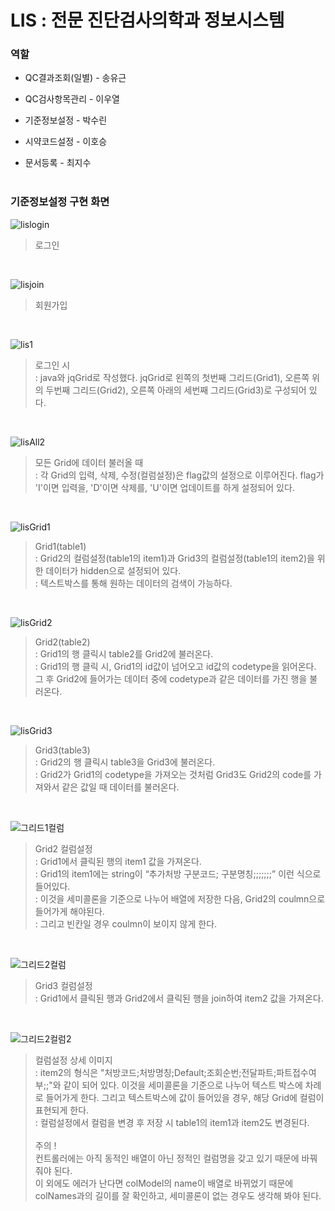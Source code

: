 # LIS : 전문 진단검사의학과 정보시스템

### 역할
- QC결과조회(일별) - 송유근

- QC검사항목관리 - 이우열

- 기준정보설정 - 박수린

- 시약코드설정 - 이호승

- 문서등록 - 최지수
<br /><br />

### 기준정보설정 구현 화면
![lislogin](https://github.com/Parksoorin/WeatherApp/assets/101718825/2c8bab25-7241-412b-a9e2-da72a1f2df3a)
>로그인 <br />
<br />

![lisjoin](https://github.com/Parksoorin/WeatherApp/assets/101718825/ff1dd078-f272-48f5-80c2-219ef6d59f62)
>회원가입 <br />
<br />

![lis1](https://github.com/Parksoorin/WeatherApp/assets/101718825/97920d40-0352-484d-ab2d-4dcc9642e053)
>로그인 시 <br />
>: java와 jqGrid로 작성했다.
> jqGrid로 왼쪽의 첫번째 그리드(Grid1), 오른쪽 위의 두번째 그리드(Grid2), 오른쪽 아래의 세번째 그리드(Grid3)로 구성되어 있다. 
<br />

![lisAll2](https://github.com/Parksoorin/WeatherApp/assets/101718825/00994970-4b9a-4b69-8420-132ed295b791)
>모든 Grid에 데이터 불러올 때 <br />
>: 각 Grid의 입력, 삭제, 수정(컬럼설정)은 flag값의 설정으로 이루어진다.
>flag가 'I'이면 입력을, 'D'이면 삭제를, 'U'이면 업데이트를 하게 설정되어 있다. 
<br />

![lisGrid1](https://github.com/Parksoorin/WeatherApp/assets/101718825/6a7be9c3-2afa-4871-b147-a0137c300b54)
>Grid1(table1) <br />
>: Grid2의 컬럼설정(table1의 item1)과 Grid3의 컬럼설정(table1의 item2)을 위한 데이터가 hidden으로 설정되어 있다. <br />
> : 텍스트박스를 통해 원하는 데이터의 검색이 가능하다. 
<br />

![lisGrid2](https://github.com/Parksoorin/WeatherApp/assets/101718825/3513570f-c93b-4f22-b267-deb6dc1990a4)
>Grid2(table2) <br />
>: Grid1의 행 클릭시 table2를 Grid2에 불러온다. <br />
>: Grid1의 행 클릭 시, Grid1의 id값이 넘어오고 id값의 codetype을 읽어온다. 
그 후 Grid2에 들어가는 데이터 중에 codetype과 같은 데이터를 가진 행을 불러온다.
<br />

![lisGrid3](https://github.com/Parksoorin/WeatherApp/assets/101718825/e1670a97-240b-4e44-b084-94184a84bce8)
>Grid3(table3) <br />
>: Grid2의 행 클릭시 table3을 Grid3에 불러온다. <br />
>: Grid2가 Grid1의 codetype을 가져오는 것처럼 Grid3도 Grid2의 code를 가져와서 같은 값일 때 데이터를 불러온다. 
<br />

![그리드1컬럼](https://github.com/Parksoorin/WeatherApp/assets/101718825/f24e61bf-1550-467b-a252-248707ad1c69)
>Grid2 컬럼설정 <br />
>: Grid1에서 클릭된 행의 item1 값을 가져온다. <br />
>: Grid1의 item1에는 string이 “추가처방 구분코드; 구분명칭;;;;;;;” 이런 식으로 들어있다.  <br />
>: 이것을 세미콜론을 기준으로 나누어 배열에 저장한 다음, Grid2의 coulmn으로 들어가게 해야된다.  <br />
>: 그리고 빈칸일 경우 coulmn이 보이지 않게 한다. 
<br />

![그리드2컬럼](https://github.com/Parksoorin/WeatherApp/assets/101718825/8234057d-3543-41a7-8b2d-5f38dcaeb952)
>Grid3 컬럼설정 <br />
>: Grid1에서 클릭된 행과 Grid2에서 클릭된 행을 join하여 item2 값을 가져온다. 
<br />

![그리드2컬럼2](https://github.com/Parksoorin/WeatherApp/assets/101718825/a3eb5841-e390-4e5c-85f2-dae97c56a071)
>컬럼설정 상세 이미지 <br />
> : item2의 형식은 "처방코드;처방명칭;Default;조회순번;전달파트;파트접수여부;;"와 같이 되어 있다. 이것을 세미콜론을 기준으로 나누어 텍스트 박스에 차례로 들어가게 한다. 그리고 텍스트박스에 값이 들어있을 경우, 해당 Grid에 컬럼이 표현되게 한다. <br />
> : 컬럼설정에서 컬럼을 변경 후 저장 시 table1의 item1과 item2도 변경된다. <br /><br />
주의 ! <br />
컨트롤러에는 아직 동적인 배열이 아닌 정적인 컬럼명을 갖고 있기 때문에 바꿔줘야 된다. <br />
이 외에도 에러가 난다면 colModel의 name이 배열로 바뀌었기 때문에 colNames과의 길이를 잘 확인하고,  세미콜론이 없는 경우도 생각해 봐야 된다.
<br />
